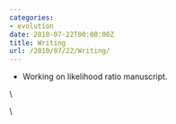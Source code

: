 ```yaml
---
categories:
- evolution
date: 2010-07-22T00:00:00Z
title: Writing
url: /2010/07/22/Writing/
---
```


-   Working on likelihood ratio manuscript.

\

\

